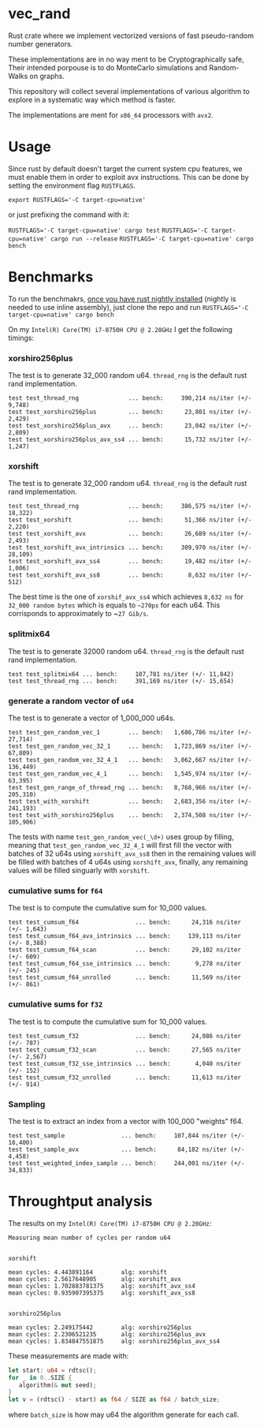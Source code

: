 # vec_rand
Rust crate where we implement vectorized versions of fast pseudo-random number generators.

These implementations are in no way ment to be Cryptographically safe, Their intended porpouse is to do MonteCarlo simulations and Random-Walks on graphs.

This repository will collect several implementations of various algorithm to explore in a systematic way which method is faster.

The implementations are ment for `x86_64` processors with `avx2`.

# Usage

Since rust by default doesn't target the current system cpu features, we must enable them in order to exploit avx instructions. This can be done by setting the environment flag `RUSTFLAGS`.

`export RUSTFLAGS='-C target-cpu=native'`

or just prefixing the command with it:

```RUSTFLAGS='-C target-cpu=native' cargo test```
```RUSTFLAGS='-C target-cpu=native' cargo run --release```
```RUSTFLAGS='-C target-cpu=native' cargo bench```

# Benchmarks

To run the benchmakrs, [once you have rust nightly installed](https://rustup.rs/) (nightly is needed to use inline assembly), just clone the repo and run `RUSTFLAGS='-C target-cpu=native' cargo bench` 

On my `Intel(R) Core(TM) i7-8750H CPU @ 2.20GHz` I get the following timings:

### xorshiro256plus
The test is to generate 32_000 random u64. `thread_rng` is the default rust rand implementation.
```
test test_thread_rng              ... bench:     390,214 ns/iter (+/- 9,748)
test test_xorshiro256plus         ... bench:      23,801 ns/iter (+/- 2,429)
test test_xorshiro256plus_avx     ... bench:      23,042 ns/iter (+/- 2,809)
test test_xorshiro256plus_avx_ss4 ... bench:      15,732 ns/iter (+/- 1,247)
```

### xorshift
The test is to generate 32_000 random u64. `thread_rng` is the default rust rand implementation.
```
test test_thread_rng              ... bench:     386,575 ns/iter (+/- 18,322)
test test_xorshift                ... bench:      51,366 ns/iter (+/- 2,220)
test test_xorshift_avx            ... bench:      26,689 ns/iter (+/- 2,493)
test test_xorshift_avx_intrinsics ... bench:     309,970 ns/iter (+/- 28,109)
test test_xorshift_avx_ss4        ... bench:      19,482 ns/iter (+/- 1,006)
test test_xorshift_avx_ss8        ... bench:       8,632 ns/iter (+/- 512)
```

The best time is the one of `xorshif_avx_ss4` which achieves `8,632 ns` for ` 32_000 random bytes` which is equals to `~270ps` for each u64.
This corrisponds to approximately to ~`27 Gib/s`. 

### splitmix64
The test is to generate 32000 random u64. `thread_rng` is the default rust rand implementation.
```
test test_splitmix64 ... bench:     107,781 ns/iter (+/- 11,842)
test test_thread_rng ... bench:     391,169 ns/iter (+/- 15,654)
```

### generate a random vector of `u64`
The test is to generate a vector of 1_000_000 u64s.

```
test test_gen_random_vec_1        ... bench:   1,686,786 ns/iter (+/- 27,714)
test test_gen_random_vec_32_1     ... bench:   1,723,869 ns/iter (+/- 67,809)
test test_gen_random_vec_32_4_1   ... bench:   3,062,667 ns/iter (+/- 136,449)
test test_gen_random_vec_4_1      ... bench:   1,545,974 ns/iter (+/- 63,395)
test test_gen_range_of_thread_rng ... bench:   8,768,966 ns/iter (+/- 205,310)
test test_with_xorshift           ... bench:   2,683,356 ns/iter (+/- 241,193)
test test_with_xorshiro256plus    ... bench:   2,374,508 ns/iter (+/- 105,906)
```

The tests with name `test_gen_random_vec(_\d+)` uses group by filling, meaning that `test_gen_random_vec_32_4_1` will first fill the vector with batches of 32 u64s using `xorshift_avx_ss8` then in the remaining values will be filled with batches of 4 u64s using `xorshift_avx`, finally, any remaining values will be filled singuarly with `xorshift`.

### cumulative sums for `f64`
The test is to compute the cumulative sum for 10_000 values.
```
test test_cumsum_f64                ... bench:      24,316 ns/iter (+/- 1,643)
test test_cumsum_f64_avx_intrinsics ... bench:     139,113 ns/iter (+/- 8,388)
test test_cumsum_f64_scan           ... bench:      29,102 ns/iter (+/- 609)
test test_cumsum_f64_sse_intrinsics ... bench:       9,278 ns/iter (+/- 245)
test test_cumsum_f64_unrolled       ... bench:      11,569 ns/iter (+/- 861)
```

### cumulative sums for `f32`
The test is to compute the cumulative sum for 10_000 values.
```
test test_cumsum_f32                ... bench:      24,086 ns/iter (+/- 787)
test test_cumsum_f32_scan           ... bench:      27,565 ns/iter (+/- 2,567)
test test_cumsum_f32_sse_intrinsics ... bench:       4,040 ns/iter (+/- 152)
test test_cumsum_f32_unrolled       ... bench:      11,613 ns/iter (+/- 914)
```

### Sampling
The test is to extract an index from a vector with 100_000 "weights" f64.
```
test test_sample                ... bench:     107,844 ns/iter (+/- 18,400)
test test_sample_avx            ... bench:      84,182 ns/iter (+/- 4,458)
test test_weighted_index_sample ... bench:     244,001 ns/iter (+/- 34,833)
```

# Throughtput analysis
The results on my `Intel(R) Core(TM) i7-8750H CPU @ 2.20GHz`:
```
Measuring mean number of cycles per random u64


xorshift

mean cycles: 4.443891164        alg: xorshift
mean cycles: 2.5617648905       alg: xorshift_avx
mean cycles: 1.702883781375     alg: xorshift_avx_ss4
mean cycles: 0.935907395375     alg: xorshift_avx_ss8


xorshiro256plus

mean cycles: 2.249175442        alg: xorshiro256plus
mean cycles: 2.2306521235       alg: xorshiro256plus_avx
mean cycles: 1.834847551875     alg: xorshiro256plus_avx_ss4
```

These measurements are made with:
```rust
let start: u64 = rdtsc();
for _ in 0..SIZE {
   algorithm(& mut seed);
}
let v = (rdtsc() - start) as f64 / SIZE as f64 / batch_size;
```
where `batch_size` is how may u64 the algorithm generate for each call.